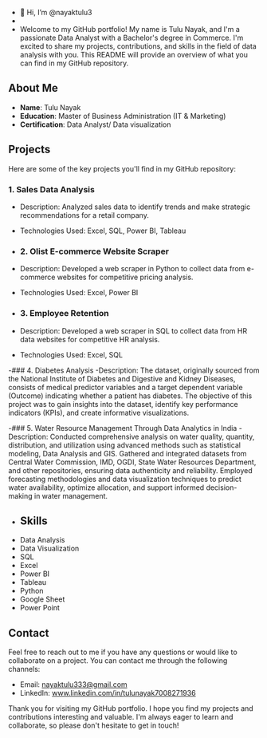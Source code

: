 - 👋 Hi, I’m @nayaktulu3
- 
- Welcome to my GitHub portfolio! My name is Tulu Nayak, and I'm a passionate Data Analyst with a Bachelor's degree in Commerce. I'm excited to share my projects, contributions, and skills in the field of data analysis with you. This README will provide an overview of what you can find in my GitHub repository.

## About Me
- **Name**: Tulu Nayak
- **Education**: Master of Business Administration (IT & Marketing)
- **Certification**: Data Analyst/ Data visualization

## Projects
Here are some of the key projects you'll find in my GitHub repository:

### 1. Sales Data Analysis
- Description: Analyzed sales data to identify trends and make strategic recommendations for a retail company.
- Technologies Used: Excel, SQL, Power BI, Tableau

- ### 2. Olist E-commerce Website Scraper
- Description: Developed a web scraper in Python to collect data from e-commerce websites for competitive pricing analysis.
- Technologies Used: Excel, Power BI

- ### 3. Employee Retention
- Description: Developed a web scraper in SQL to collect data from HR data websites for competitive HR analysis.
- Technologies Used: Excel, SQL

-### 4. Diabetes Analysis
-Description: The dataset, originally sourced from the National Institute of Diabetes and Digestive and Kidney Diseases, consists of medical predictor variables and a target dependent variable (Outcome) indicating whether a patient has diabetes. The objective of this project was to gain insights into the dataset, identify key performance indicators (KPIs), and create informative visualizations.

-### 5. Water Resource Management Through Data Analytics in India
-Description: Conducted comprehensive analysis on water quality, quantity, distribution, and utilization using advanced methods such as 
statistical modeling, Data Analysis and GIS. Gathered and integrated datasets from Central Water Commission, IMD, OGDI, State Water Resources Department, and 
other repositories, ensuring data authenticity and reliability. Employed forecasting methodologies and data visualization techniques to predict water availability, optimize allocation, and 
support informed decision-making in water management. 

- ## Skills
- Data Analysis
- Data Visualization
- SQL
- Excel
- Power BI
- Tableau
- Python
- Google Sheet
- Power Point


## Contact
Feel free to reach out to me if you have any questions or would like to collaborate on a project. You can contact me through the following channels:
- Email: nayaktulu333@gmail.com
- LinkedIn: www.linkedin.com/in/tulunayak7008271936


Thank you for visiting my GitHub portfolio. I hope you find my projects and contributions interesting and valuable. I'm always eager to learn and collaborate, so please don't hesitate to get in touch!

<!---
nayaktulu3/nayaktulu3 is a ✨ special ✨ repository because its `README.md` (this file) appears on your GitHub profile.
You can click the Preview link to take a look at your changes.
--->
